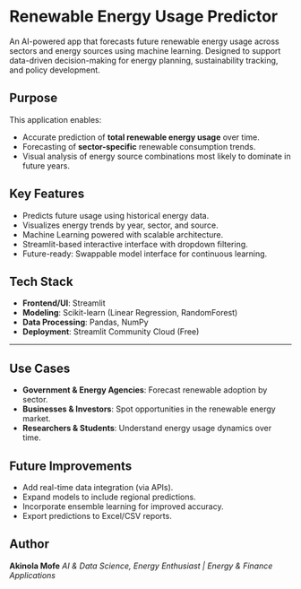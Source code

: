 # Renewable Energy Usage Predictor

An AI-powered app that forecasts future renewable energy usage across sectors and energy sources using machine learning. Designed to support data-driven decision-making for energy planning, sustainability tracking, and policy development.

## Purpose

This application enables:
- Accurate prediction of **total renewable energy usage** over time.
- Forecasting of **sector-specific** renewable consumption trends.
- Visual analysis of energy source combinations most likely to dominate in future years.

## Key Features

-  Predicts future usage using historical energy data.
-  Visualizes energy trends by year, sector, and source.
-  Machine Learning powered with scalable architecture.
-  Streamlit-based interactive interface with dropdown filtering.
-  Future-ready: Swappable model interface for continuous learning.

## Tech Stack

- **Frontend/UI**: Streamlit
- **Modeling**: Scikit-learn (Linear Regression, RandomForest)
- **Data Processing**: Pandas, NumPy
- **Deployment**: Streamlit Community Cloud (Free)
---
##  Use Cases

*  **Government & Energy Agencies**: Forecast renewable adoption by sector.
*  **Businesses & Investors**: Spot opportunities in the renewable energy market.
*  **Researchers & Students**: Understand energy usage dynamics over time.

## Future Improvements

* Add real-time data integration (via APIs).
* Expand models to include regional predictions.
* Incorporate ensemble learning for improved accuracy.
* Export predictions to Excel/CSV reports.

## Author
**Akinola Mofe**
*AI & Data Science, Energy Enthusiast | Energy & Finance Applications*
